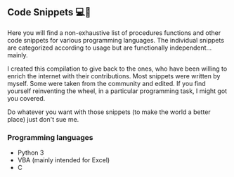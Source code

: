 ## Code Snippets :computer::monkey:

Here you will find a non-exhaustive list of procedures functions and other code snippets for various programming languages. The individual snippets are categorized according to usage but are functionally independent... mainly.

I created this compilation to give back to the ones, who have been willing to enrich the internet with their contributions. Most snippets were written by myself. Some were taken from the community and edited. If you find yourself reinventing the wheel, in a particular programming task, I might got you covered.

Do whatever you want with those snippets (to make the world a better place) just don't sue me.

### Programming languages
- Python 3
- VBA (mainly intended for Excel)
- C
